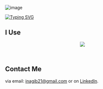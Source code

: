 ![image](https://github.com/user-attachments/assets/d1ea4d19-8da0-434d-a4be-8a13a9d88d33)

[![Typing SVG](https://readme-typing-svg.demolab.com?font=Edu+Australia+VIC+WA+NT+Hand&pause=1000&color=36F2F7&center=true&vCenter=true&width=435&lines=I'm+a+software+engineer;I'm+a+data+scientist;I'm+a+problem+solver)](https://git.io/typing-svg)


## I Use
<p align="center">
  <a href="https://skillicons.dev">
<img src="https://skillicons.dev/icons?i=py,javascript,typescript,go,rust,cpp,r,nextjs,nodejs,fastapi,react,svelte,htmx,mysql,mongodb,postgresql,redis,aws,gcp,azure,postman,docker,anaconda,sklearn,pytorch,tensorflow,bash,git,&perline=14" />
   </a>
</p>   
<br>

## Contact Me

 via email: inagib21@gmail.com or on [LinkedIn](https://www.linkedin.com/in/nagibgonzalez/). 


<!---
inagib21/inagib21 is a ✨ special ✨ repository because its `README.md` (this file) appears on your GitHub profile.
You can click the Preview link to take a look at your changes.
--->
